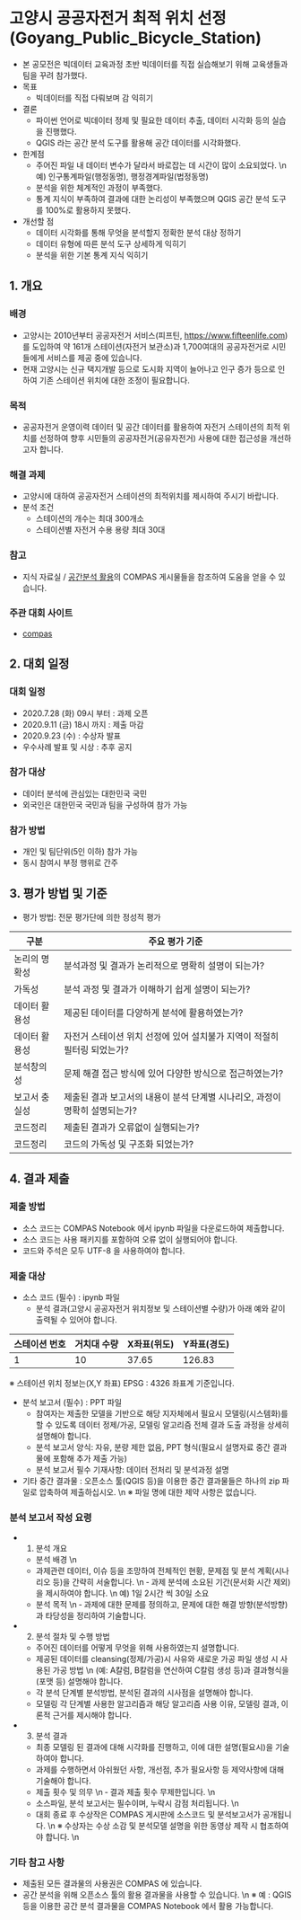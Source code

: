# 고양시 공공자전거 최적 위치 선정 (Goyang_Public_Bicycle_Station)
- 본 공모전은 빅데이터 교육과정 초반 빅데이터를 직접 실습해보기 위해 교육생들과 팀을 꾸려 참가했다.
- 목표
  + 빅데이터를 직접 다뤄보며 감 익히기
- 결론
  + 파이썬 언어로 빅데이터 정제 및 필요한 데이터 추출, 데이터 시각화 등의 실습을 진행했다.
  + QGIS 라는 공간 분석 도구를 활용해 공간 데이터를 시각화했다.
- 한계점
  + 주어진 파일 내 데이터 변수가 달라서 바로잡는 데 시간이 많이 소요되었다. \n
    예) 인구통계파일(행정동명), 행정경계파일(법정동명)
  + 분석을 위한 체계적인 과정이 부족했다.
  + 통계 지식이 부족하여 결과에 대한 논리성이 부족했으며 QGIS 공간 분석 도구를 100%로 활용하지 못했다.
- 개선할 점
  + 데이터 시각화를 통해 무엇을 분석할지 정확한 분석 대상 정하기
  + 데이터 유형에 따른 분석 도구 상세하게 익히기
  + 분석을 위한 기본 통계 지식 익히기
  
## 1. 개요

### 배경
- 고양시는 2010년부터 공공자전거 서비스(피프틴, https://www.fifteenlife.com)를 도입하여
약 161개 스테이션(자전거 보관소)과 1,700여대의 공공자전거로 시민들에게 서비스를 제공 중에 있습니다.
- 현재 고양시는 신규 택지개발 등으로 도시화 지역이 늘어나고
인구 증가 등으로 인하여 기존 스테이션 위치에 대한 조정이 필요합니다.

### 목적
- 공공자전거 운영이력 데이터 및 공간 데이터를 활용하여 자전거 스테이션의 최적 위치를 선정하여
향후 시민들의 공공자전거(공유자전거) 사용에 대한 접근성을 개선하고자 합니다.
 
### 해결 과제
- 고양시에 대하여 공공자전거 스테이션의 최적위치를 제시하여 주시기 바랍니다.
- 분석 조건
    + 스테이션의 개수는 최대 300개소
    + 스테이션별 자전거 수용 용량 최대 30대

### 참고
- 지식 자료실 / [공간분석 활용](https://compas.lh.or.kr/gis)의 COMPAS 게시물들을 참조하여 도움을 얻을 수 있습니다.

### 주관 대회 사이트
- [compas](https://compas.lh.or.kr/)

## 2. 대회 일정

### 대회 일정
- 2020.7.28 (화) 09시 부터 : 과제 오픈
- 2020.9.11 (금) 18시 까지 : 제출 마감
- 2020.9.23 (수) : 수상자 발표
- 우수사례 발표 및 시상 : 추후 공지

### 참가 대상
- 데이터 분석에 관심있는 대한민국 국민
- 외국인은 대한민국 국민과 팀을 구성하여 참가 가능

### 참가 방법
- 개인 및 팀단위(5인 이하) 참가 가능
- 동시 참여시 부정 행위로 간주

## 3. 평가 방법 및 기준
- 평가 방법: 전문 평가단에 의한 정성적 평가

| 구분              | 주요 평가 기준                                                            | 
|-------------------|---------------------------------------------------------------------------|
| 논리의 명확성     | 분석과정 및 결과가 논리적으로 명확히 설명이 되는가?                        | 
| 가독성            | 분석 과정 및 결과가 이해하기 쉽게 설명이 되는가?                           |
| 데이터 활용성     | 제공된 데이터를 다양하게 분석에 활용하였는가?                              |
| 데이터 활용성     | 자전거 스테이션 위치 선정에 있어 설치불가 지역이 적절히 필터링 되었는가?    |
| 분석창의성        | 문제 해결 접근 방식에 있어 다양한 방식으로 접근하였는가?                   |
| 보고서 충실성     | 제출된 결과 보고서의 내용이 분석 단계별 시나리오, 과정이 명확히 설명되는가? |
| 코드정리          | 제출된 결과가 오류없이 실행되는가?                                         |
| 코드정리          | 코드의 가독성 및 구조화 되었는가?                                          |

## 4. 결과 제출

### 제출 방법
- 소스 코드는 COMPAS Notebook 에서 ipynb 파일을 다운로드하여 제출합니다.
- 소스 코드는 사용 패키지를 포함하여 오류 없이 실행되어야 합니다.
- 코드와 주석은 모두 UTF-8 을 사용하여야 합니다.

### 제출 대상 
- 소스 코드 (필수) : ipynb 파일
  + 분석 결과(고양시 공공자전거 위치정보 및 스테이션별 수량)가 아래 예와 같이 출력될 수 있어야 합니다.

| 스테이션 번호 | 거치대 수량 | X좌표(위도) | Y좌표(경도) |
|---------------|------------|-------------|-------------|
|       1       |     10     |    37.65    |   126.83    |
※ 스테이션 위치 정보는(X,Y 좌표) EPSG : 4326 좌표계 기준입니다.

- 분석 보고서 (필수) : PPT 파일
  + 참여자는 제출한 모델을 기반으로 해당 지자체에서 필요시 모델링(시스템화)를 할 수 있도록
  데이터 정제/가공, 모델링 알고리즘 전체 결과 도출 과정을 상세히 설명해야 합니다.
  + 분석 보고서 양식: 자유, 분량 제한 없음, PPT 형식(필요시 설명자료 중간 결과물에 포함해 추가 제출 가능)
  + 분석 보고서 필수 기재사항: 데이터 전처리 및 분석과정 설명
- 기타 중간 결과물 : 오픈소스 툴(QGIS 등)을 이용한 중간 결과물들은 하나의 zip 파일로 압축하여 제출하십시오. \n
※ 파일 명에 대한 제약 사항은 없습니다.

### 분석 보고서 작성 요령
- 1. 분석 개요
  + 분석 배경 \n
   - 과제관련 데이터, 이슈 등을 조망하여 전체적인 현황, 문제점 및 분석 계획(시나리오 등)을 간략히 서술합니다. \n
   ‑ 과제 분석에 소요된 기간(문서화 시간 제외)을 제시하여야 합니다. \n
      예) 1일 2시간 씩 30일 소요
  + 분석 목적 \n
   ‑ 과제에 대한 문제를 정의하고, 문제에 대한 해결 방향(분석방향)과 타당성을 정리하여 기술합니다.

- 2. 분석 절차 및 수행 방법
  + 주어진 데이터를 어떻게 무엇을 위해 사용하였는지 설명합니다.
  + 제공된 데이터를 cleansing(정제/가공)시 사유와 새로운 가공 파일 생성 시 사용된 가공 방법 \n
    (예: A칼럼, B칼럼을 연산하여 C칼럼 생성 등)과 결과형식을 (포맷 등) 설명해야 합니다.
  + 각 분석 단계별 분석방법, 분석된 결과의 시사점을 설명해야 합니다.
  + 모델링 각 단계별 사용한 알고리즘과 해당 알고리즘 사용 이유, 모델링 결과, 이론적 근거를 제시해야 합니다.
  
- 3. 분석 결과
  + 최종 모델링 된 결과에 대해 시각화를 진행하고, 이에 대한 설명(필요시)을 기술하여야 합니다.
  + 과제를 수행하면서 아쉬웠던 사항, 개선점, 추가 필요사항 등 제약사항에 대해 기술해야 합니다.
  + 제출 횟수 및 의무 \n
   ‑ 결과 제출 횟수 무제한입니다. \n
   - 소스파일, 분석 보고서는 필수이며, 누락시 감점 처리됩니다. \n
   - 대회 종료 후 수상작은 COMPAS 게시판에 소스코드 및 분석보고서가 공개됩니다. \n
※ 수상자는 수상 소감 및 분석모델 설명을 위한 동영상 제작 시 협조하여야 합니다. \n

### 기타 참고 사항
- 제출된 모든 결과물의 사용권은 COMPAS 에 있습니다.
- 공간 분석을 위해 오픈소스 툴의 활용 결과물을 사용할 수 있습니다. \n
    ※ 예 : QGIS 등을 이용한 공간 분석 결과물을 COMPAS Notebook 에서 활용 가능합니다.




